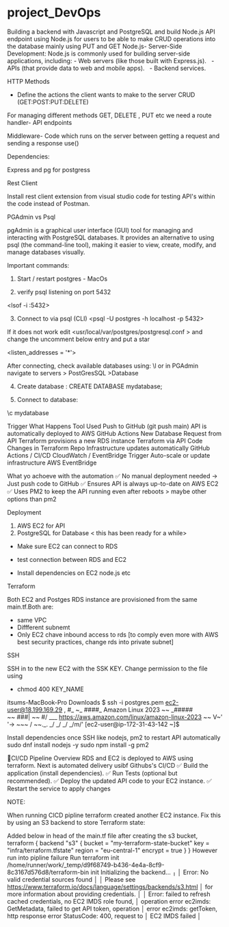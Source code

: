 # project_DevOps

Building a backend with Javascript and PostgreSQL
and build Node.js API endpoint using Node.js  for users to be able to make CRUD operations into the database mainly using PUT and GET
Node.js- Server-Side Development: Node.js is commonly used for building server-side applications, including:
    -  Web servers (like those built with Express.js).   
    - APIs (that provide data to web and mobile apps).   
    - Backend services.    
  

HTTP Methods
- Define the actions the client wants to make to the server CRUD (GET:POST:PUT:DELETE)

For managing different methods GET, DELETE , PUT etc we need a route handler- API endpoints

Middleware- Code which runs on the server between getting a request and sending a response  use()

Dependencies:

Express and pg for postgress

Rest Client

Install rest client extension from visual studio code for testing API's within the code instead of Postman.

PGAdmin vs Psql

pgAdmin is a graphical user interface (GUI) tool for managing and interacting with PostgreSQL databases. It provides an alternative to using psql (the command-line tool), making it easier to view, create, modify, and manage databases visually. 

Important commands:
1. Start / restart postgres - MacOs
<brew services start postgresql>

2. verify psql listening on port 5432

<lsof -i :5432>

3. Connect to via psql (CLI)
<psql -U postgres -h localhost -p 5432>

If it does not work edit <usr/local/var/postgres/postgresql.conf > and change the uncomment below entry and put a star

<listen_addresses = '*'>

After connecting, check available databases using:
\l
or in PGAdmin navigate to servers > PostGresSQL >Database

4. Create database :
CREATE DATABASE mydatabase;

5. Connect to database:

\c mydatabase


Trigger	What Happens	Tool Used
Push to GitHub (git push main)	API is automatically deployed to AWS	GitHub Actions
New Database Request from API	Terraform provisions a new RDS instance	Terraform via API
Code Changes in Terraform Repo	Infrastructure updates automatically	GitHub Actions / CI/CD
CloudWatch / EventBridge Trigger	Auto-scale or update infrastructure	AWS EventBridge

What yo achoeve with the automation
✅ No manual deployment needed → Just push code to GitHub
✅ Ensures API is always up-to-date on AWS EC2
✅ Uses PM2 to keep the API running even after reboots > maybe other options than pm2

Deployment

1. AWS EC2 for API
2. PostgreSQL for Database < this has been ready for a while>

- Make sure EC2 can connect to RDS

- test connection between RDS and EC2
- Install dependencies on EC2 node.js etc

Terraform

Both EC2 and Postges RDS instance are provisioned from the same main.tf.Both are:
- same VPC
- Diffferent subnemt
- Only EC2 chave inbound access to rds
[to comply even more with AWS best security practices, change rds into private subnet]

SSH

SSH in to the new EC2 with the SSK KEY. Change permission to the file using 
- chmod 400 KEY_NAME

itsums-MacBook-Pro Downloads $ ssh -i postgres.pem ec2-user@18.199.169.29
   ,     #_
   ~\_  ####_        Amazon Linux 2023
  ~~  \_#####\
  ~~     \###|
  ~~       \#/ ___   https://aws.amazon.com/linux/amazon-linux-2023
   ~~       V~' '->
    ~~~         /
      ~~._.   _/
         _/ _/
       _/m/'
[ec2-user@ip-172-31-43-142 ~]$ 

Install dependencies once SSH like nodejs, pm2 to restart API automatically
sudo dnf install nodejs -y
 sudo npm install -g pm2

🔹CI/CD Pipeline Overview
RDS and EC2 is deployed to AWS using terraform. Next is automated delivery usibf Githubs's CI/CD
✅ Build the application (install dependencies).
✅ Run Tests (optional but recommended).
✅ Deploy the updated API code to your EC2 instance.
✅ Restart the service to apply changes

NOTE:

When running CICD pipline terraform created another EC2 instance.
Fix this by using an S3 backend to store Terraform state:

Added below in head of the main.tf file after creating the s3 bucket,
terraform {
  backend "s3" {
    bucket         = "my-terraform-state-bucket"
    key            = "infra/terraform.tfstate"
    region         = "eu-central-1"
    encrypt        = true
  }
}
However run into pipline failure 
Run terraform init
/home/runner/work/_temp/d9f68749-b436-4e4a-8cf9-8c3167d576d8/terraform-bin init
Initializing the backend...
╷
│ Error: No valid credential sources found
│ 
│ Please see https://www.terraform.io/docs/language/settings/backends/s3.html
│ for more information about providing credentials.
│ 
│ Error: failed to refresh cached credentials, no EC2 IMDS role found,
│ operation error ec2imds: GetMetadata, failed to get API token, operation
│ error ec2imds: getToken, http response error StatusCode: 400, request to
│ EC2 IMDS failed
│ 

